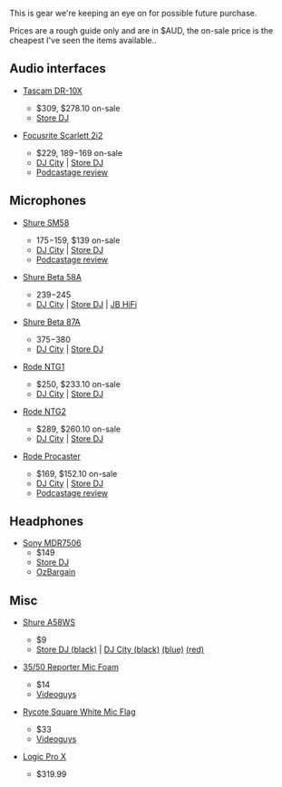 This is gear we're keeping an eye on for possible future purchase.

Prices are a rough guide only and are in $AUD, the on-sale price is the cheapest I've seen the items available..

## Audio interfaces ##

* [Tascam DR-10X](http://tascam.com/product/dr-10x/)
    * $309, $278.10 on-sale
    * [Store DJ](https://www.storedj.com.au/tascam-dr-10x-compact-portable-recorder-w-xlr-mic-input)

* [Focusrite Scarlett 2i2](http://us.focusrite.com/usb-audio-interfaces/scarlett-2i2)
    * $229, $189-$169 on-sale
    * [DJ City](https://djcity.com.au/product/focusrite-scarlett-2i2-2nd-gen-usb-audio-interface/) | [Store DJ](https://www.storedj.com.au/focusrite-scarlett-2i2-usb-audio-interface-w-pro-tools-and-ableton-live-generation-2)
    * [Podcastage review](https://www.youtube.com/watch?v=B7tw8WRVnJQ)

## Microphones ##

* [Shure SM58](http://www.shure.com/americas/products/microphones/sm/sm58-vocal-microphone)
    * $175-$159, $139 on-sale
    * [DJ City](https://djcity.com.au/product/shure-sm58-dynamic-microphone/) | [Store DJ](https://www.storedj.com.au/shure-sm58-dynamic-vocal-microphone)
    * [Podcastage review](https://www.youtube.com/watch?v=G5-3tm4ru-k)

* [Shure Beta 58A](http://www.shure.com/americas/products/microphones/beta/beta-58a-vocal-microphone)
    * $239-$245
    * [DJ City](https://djcity.com.au/product/shure-beta-58a-dynamic-microphone/) | [Store DJ](https://www.storedj.com.au/shure-beta-58a-dynamic-vocal-microphone) | [JB HiFi](https://www.jbhifi.com.au/shure/shure-beta58a-vocal-microphone/86972/)

* [Shure Beta 87A](http://www.shure.com/americas/products/microphones/beta/beta-87a-vocal-microphone)
    * $375-$380
    * [DJ City](https://djcity.com.au/product/shure-beta87a-studio-condenser-microphone/) | [Store DJ](https://www.storedj.com.au/shure-beta-87a-vocal-condenser-microphone)

* [Rode NTG1](http://www.rode.com/microphones/ntg-1)
    * $250, $233.10 on-sale
    * [DJ City](https://djcity.com.au/product/rode-ntg1-shotgun-condenser-microphone/) | [Store DJ](https://www.storedj.com.au/rode-ntg1-shotgun-microphone)

* [Rode NTG2](http://www.rode.com/microphones/ntg-2)
    * $289, $260.10 on-sale
    * [DJ City](https://djcity.com.au/product/rode-ntg2-shotgun-condenser-microphone/) | [Store DJ](https://www.storedj.com.au/rode-ntg2-multi-powered-shotgun-microphone)

* [Rode Procaster](http://www.rode.com/microphones/procaster)
    * $169, $152.10 on-sale
    * [DJ City](https://djcity.com.au/product/rode-procaster-dynamic-broadcast-microphone/) | [Store DJ](https://www.storedj.com.au/rode-procaster-broadcast-quality-dynamic-microphone)
    * [Podcastage review](https://www.youtube.com/watch?v=pT557EYjp_k)

## Headphones ##

* [Sony MDR7506](https://pro.sony/en_AU/products/headphones/mdr-7506)
    * $149
    * [Store DJ](https://www.storedj.com.au/sony-mdr-7506-headphones)
    * [OzBargain](https://www.ozbargain.com.au/product/sony-mdr-7506)

## Misc ##

* [Shure A58WS](https://www.shure.eu/products/accessories/microphone-accessories/a58ws)
    * $9
    * [Store DJ (black)](https://www.storedj.com.au/shure-a58ws-windscreen-for-sm58-black) | [DJ City (black)](https://djcity.com.au/product/shure-a58ws-blk-windscreen-for-sm58-black-and-other-ball-mics/) [(blue)](https://djcity.com.au/product/shure-a58ws-blu-foam-windscreen-sm58-beta58-blue/) [(red)](https://djcity.com.au/product/shure-a58ws-rd-windscreen-for-sm58-red-and-other-ball-mics/)

* [35/50 Reporter Mic Foam](http://mymic.rycote.com/products/35_50-reporter-mic-foam/)
    * $14
    * [Videoguys](https://www.videoguys.com.au/Shop/p/9541/rycote-ry104404-35-50-reporter-mic-foam-ry104404.html)

* [Rycote Square White Mic Flag](http://mymic.rycote.com/products/square-white-mic-flag/)
    * $33
    * [Videoguys](https://www.videoguys.com.au/Shop/p/25682/rycote-ry107307-square-white-mic-flag-ry107307.html)

* [Logic Pro X](https://www.apple.com/au/logic-pro/)
    * $319.99
